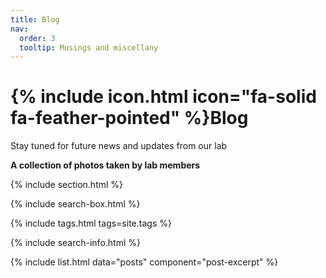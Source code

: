 ```yaml
---
title: Blog
nav:
  order: 3
  tooltip: Musings and miscellany
---
```


# {% include icon.html icon="fa-solid fa-feather-pointed" %}Blog

Stay tuned for future news and updates from our lab

**A collection of photos taken by lab members**



{% include section.html %}

{% include search-box.html %}

{% include tags.html tags=site.tags %}

{% include search-info.html %}

{% include list.html data="posts" component="post-excerpt" %}
